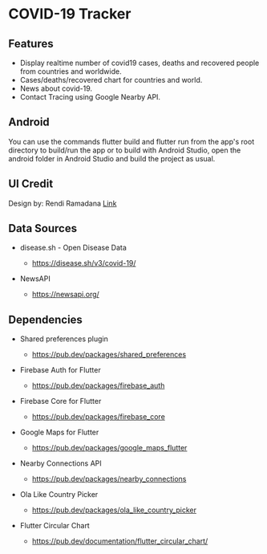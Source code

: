 # COVID-19 Tracker

## Features
- Display realtime number of covid19 cases, deaths and recovered people from countries and worldwide.
- Cases/deaths/recovered chart for countries and world.
- News about covid-19.
- Contact Tracing using Google Nearby API.

## Android
You can use the commands flutter build and flutter run from the app's root directory to build/run the app or to build with Android Studio, open the android folder in Android Studio and build the project as usual.

## UI Credit
Design by: Rendi Ramadana [Link](https://github.com/abuanwar072/Covid-19-Flutter-UI)

## Data Sources
- disease.sh - Open Disease Data
    - https://disease.sh/v3/covid-19/

- NewsAPI
    - https://newsapi.org/
 
## Dependencies
- Shared preferences plugin
    - https://pub.dev/packages/shared_preferences

- Firebase Auth for Flutter 
    - https://pub.dev/packages/firebase_auth

- Firebase Core for Flutter
    - https://pub.dev/packages/firebase_core

- Google Maps for Flutter 
    - https://pub.dev/packages/google_maps_flutter

- Nearby Connections API
    - https://pub.dev/packages/nearby_connections

- Ola Like Country Picker
    - https://pub.dev/packages/ola_like_country_picker

- Flutter Circular Chart
    - https://pub.dev/documentation/flutter_circular_chart/
